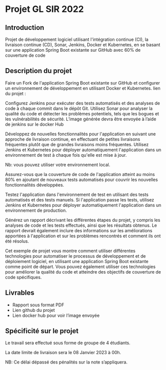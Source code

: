 # Projet GL SIR 2022

## Introduction 
Projet de développement logiciel utilisant l'intégration continue (CI), la livraison continue (CD), Sonar, Jenkins, Docker et Kubernetes, en se basant sur une application Spring Boot existante sur GitHub avec 60% de couverture de code

## Description du projet
Faire un Fork de l'application Spring Boot existante sur GitHub et configurer un environnement de développement en utilisant Docker et Kubernetes.
lien du projet :  

Configurez Jenkins pour exécuter des tests automatisés et des analyses de code à chaque commit dans le dépôt Git. Utilisez Sonar pour analyser la qualité du code et détecter les problèmes potentiels, tels que les bogues et les vulnérabilités de sécurité. L’image générée devra être envoyée à l’aide de jenkins sur le docker Hub

Développez de nouvelles fonctionnalités pour l'application en suivant une approche de livraison continue, en effectuant de petites livraisons fréquentes plutôt que de grandes livraisons moins fréquentes. Utilisez Jenkins et Kubernetes pour déployer automatiquement l'application dans un environnement de test à chaque fois qu'elle est mise à jour. 

Nb: vous pouvez utiliser votre environnement local.

Assurez-vous que la couverture de code de l'application atteint au moins 80% en ajoutant de nouveaux tests automatisés pour couvrir les nouvelles fonctionnalités développées.

Testez l'application dans l'environnement de test en utilisant des tests automatisés et des tests manuels. Si l'application passe les tests, utilisez Jenkins et Kubernetes pour déployer automatiquement l'application dans un environnement de production.

Générez un rapport décrivant les différentes étapes du projet, y compris les analyses de code et les tests effectués, ainsi que les résultats obtenus. Le rapport devrait également inclure des informations sur les améliorations apportées à l'application et sur les problèmes rencontrés et comment ils ont été résolus.

Cet exemple de projet vous montre comment utiliser différentes technologies pour automatiser le processus de développement et de déploiement logiciel, en utilisant une application Spring Boot existante comme point de départ. Vous pouvez également utiliser ces technologies pour améliorer la qualité du code et atteindre des objectifs de couverture de code spécifiques.

## Livrables
- Rapport sous format PDF
- Lien github du projet 
- Lien docker hub pour voir l’image envoyée

## Spécificité sur le projet
Le travail sera effectué sous forme de groupe de 4 étudiants.

La date limite de livraison sera le 08 Janvier 2023 à 00h.

NB: Ce délai dépassé des pénalités sur la note s’appliquera. 


